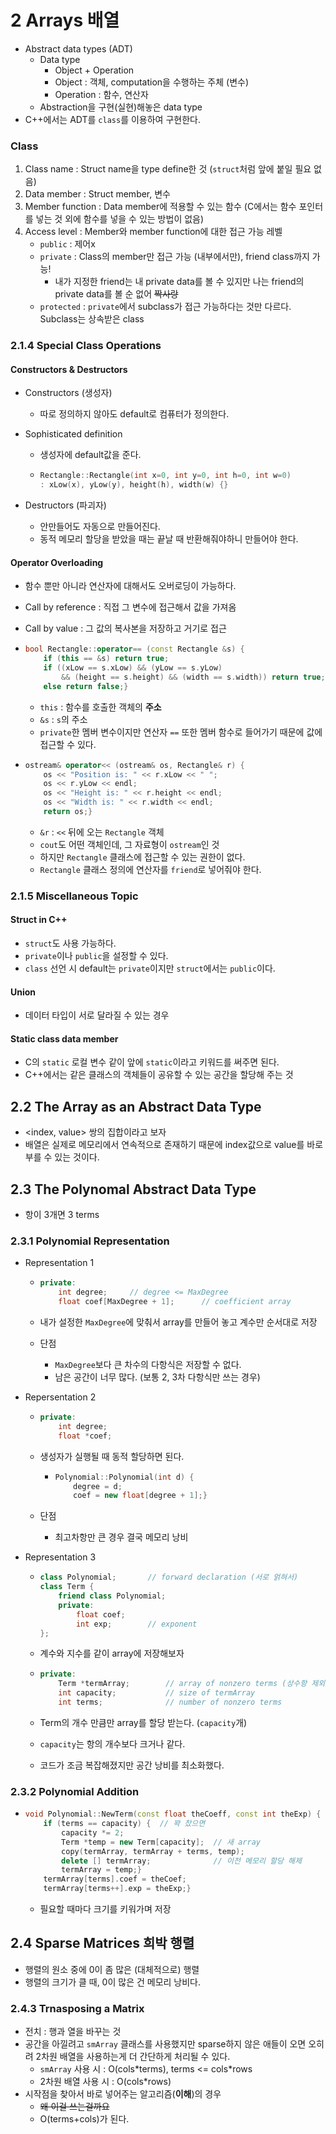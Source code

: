 # 2 Arrays 배열

- Abstract data types (ADT)
  - Data type
    - Object + Operation
    - Object : 객체, computation을 수행하는 주체 (변수)
    - Operation : 함수, 연산자
  - Abstraction을 구현(실현)해놓은 data type
- C++에서는 ADT를 `class`를 이용하여 구현한다.

### Class

1. Class name : Struct name을 type define한 것 (`struct`처럼 앞에 붙일 필요 없음)
2. Data member : Struct member, 변수
3. Member function : Data member에 적용할 수 있는 함수 (C에서는 함수 포인터를 넣는 것 외에 함수를 넣을 수 있는 방법이 없음)
4. Access level : Member와 member function에 대한 접근 가능 레벨
   - `public` : 제어x
   - `private` : Class의 member만 접근 가능 (내부에서만), friend class까지 가능!
     - 내가 지정한 friend는 내 private data를 볼 수 있지만 나는 friend의 private data를 볼 순 없어 ~~짝사랑~~
   - `protected` : `private`에서 subclass가 접근 가능하다는 것만 다르다. Subclass는 상속받은 class

### 2.1.4 Special Class Operations

#### Constructors & Destructors

- Constructors (생성자)

  - 따로 정의하지 않아도 default로 컴퓨터가 정의한다.

- Sophisticated definition

  - 생성자에 default값을 준다.

  - ```c++
    Rectangle::Rectangle(int x=0, int y=0, int h=0, int w=0)
    : xLow(x), yLow(y), height(h), width(w) {}
    ```

- Destructors (파괴자)

  - 안만들어도 자동으로 만들어진다.
  - 동적 메모리 할당을 받았을 때는 끝날 때 반환해줘야하니 만들어야 한다.

#### Operator Overloading

- 함수 뿐만 아니라 연산자에 대해서도 오버로딩이 가능하다.

- Call by reference : 직접 그 변수에 접근해서 값을 가져옴

- Call by value : 그 값의 복사본을 저장하고 거기로 접근

- ```c++
  bool Rectangle::operator== (const Rectangle &s) {
      if (this == &s) return true;
      if ((xLow == s.xLow) && (yLow == s.yLow)
          && (height == s.height) && (width == s.width)) return true;
      else return false;}
  ```

  - `this` : 함수를 호출한 객체의 **주소**
  - `&s` : `s`의 주소
  - `private`한 멤버 변수이지만 연산자 `==` 또한 멤버 함수로 들어가기 때문에 값에 접근할 수 있다.

- ```C++
  ostream& operator<< (ostream& os, Rectangle& r) {
      os << "Position is: " << r.xLow << " ";
      os << r.yLow << endl;
      os << "Height is: " << r.height << endl;
      os << "Width is: " << r.width << endl;
      return os;}
  ```

  - `&r` : `<<` 뒤에 오는 `Rectangle` 객체
  - `cout`도 어떤 객체인데, 그 자료형이 `ostream`인 것
  - 하지만 `Rectangle` 클래스에 접근할 수 있는 권한이 없다.
  - `Rectangle` 클래스 정의에 연산자를 `friend`로 넣어줘야 한다.

### 2.1.5 Miscellaneous Topic

#### Struct in C++

- `struct`도 사용 가능하다.
- `private`이나 `public`을 설정할 수 있다.
- `class` 선언 시 default는 `private`이지만 `struct`에서는 `public`이다.

#### Union

- 데이터 타입이 서로 달라질 수 있는 경우

#### Static class data member

- C의 `static` 로컬 변수 같이 앞에 `static`이라고 키워드를 써주면 된다.
- C++에서는 같은 클래스의 객체들이 공유할 수 있는 공간을 할당해 주는 것

## 2.2 The Array as an Abstract Data Type

- <index, value> 쌍의 집합이라고 보자
- 배열은 실제로 메모리에서 연속적으로 존재하기 때문에 index값으로 value를 바로 부를 수 있는 것이다.

## 2.3 The Polynomal Abstract Data Type

- 항이 3개면 3 terms

### 2.3.1 Polynomial Representation

- Representation 1

  - ```C++
    private:
    	int degree;		// degree <= MaxDegree
    	float coef[MaxDegree + 1];		// coefficient array
    ```

  - 내가 설정한 `MaxDegree`에 맞춰서 array를 만들어 놓고 계수만 순서대로 저장

  - 단점

    - `MaxDegree`보다 큰 차수의 다항식은 저장할 수 없다.
    - 남은 공간이 너무 많다. (보통 2, 3차 다항식만 쓰는 경우)

- Repersentation 2

  - ```c++
    private:
    	int degree;
    	float *coef;
    ```

  - 생성자가 실행될 때 동적 할당하면 된다.

    - ```c++
      Polynomial::Polynomial(int d) {
          degree = d;
          coef = new float[degree + 1];}
      ```

  - 단점

    - 최고차항만 큰 경우 결국 메모리 낭비

- Representation 3

  - ```c++
    class Polynomial;		// forward declaration (서로 얽혀서)
    class Term {
        friend class Polynomial;
        private:
        	float coef;
        	int exp;		// exponent
    };
    ```

  - 계수와 지수를 같이 array에 저장해보자

  - ```c++
    private:
    	Term *termArray;		// array of nonzero terms (상수항 제외)
    	int capacity;			// size of termArray
    	int terms;				// number of nonzero terms
    ```

  - Term의 개수 만큼만 array를 할당 받는다. (`capacity`개)

  - `capacity`는 항의 개수보다 크거나 같다.

  - 코드가 조금 복잡해졌지만 공간 낭비를 최소화했다.

### 2.3.2 Polynomial Addition

- ```C++
  void Polynomial::NewTerm(const float theCoeff, const int theExp) {
      if (terms == capacity) {	// 꽉 찼으면
          capacity *= 2;
          Term *temp = new Term[capacity];	// 새 array
          copy(termArray, termArray + terms, temp);
          delete [] termArray;				// 이전 메모리 할당 해제
          termArray = temp;}
      termArray[terms].coef = theCoef;
      termArray[terms++].exp = theExp;}
  ```

  - 필요할 때마다 크기를 키워가며 저장

## 2.4 Sparse Matrices 희박 행렬

- 행렬의 원소 중에 0이 좀 많은 (대체적으로) 행렬
- 행렬의 크기가 클 때, 0이 많은 건 메모리 낭비다.

### 2.4.3 Trnasposing a Matrix

- 전치 : 행과 열을 바꾸는 것
- 공간을 아낄려고 `smArray` 클래스를 사용했지만 sparse하지 않은 애들이 오면 오히려 2차원 배열을 사용하는게 더 간단하게 처리될 수 있다.
  - `smArray` 사용 시 : O(cols\*terms), terms <= cols\*rows
  - 2차원 배열 사용 시 : O(cols\*rows)
- 시작점을 찾아서 바로 넣어주는 알고리즘(**이해**)의 경우
  - ~~왜 이걸 쓰는걸까요~~
  - O(terms+cols)가 된다.

